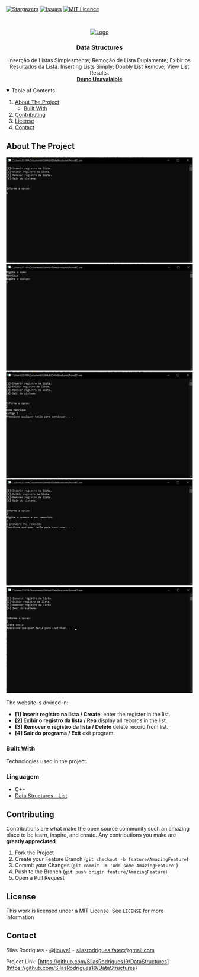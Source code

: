 [![Stargazers][stars-shield]][stars-url]
[![Issues][issues-shield]][issues-url]
[![MIT Licence][license-shield]][license-url]


<!-- PROJECT LOGO -->
<br />
<p align="center">
  <a href="#">
    <img src="https://glisteneducation.com/wp-content/uploads/2020/06/042a032ef07597e1e3e35c037d972142.png" alt="Logo" width="80" height="80">
  </a>

  <h3 align="center">Data Structures</h3>

  <p align="center">
    Inserção de Listas Simplesmente; Remoção de Lista Duplamente; Exibir os Resultados da Lista.
    Inserting Lists Simply; Doubly List Remove; View List Results.
    <br />
    <a href="#"><strong>Demo Unavalaible</strong></a>
    <br />
  </p>
</p>



<!-- TABLE OF CONTENTS -->
<details open="open">
  <summary>Table of Contents</summary>
  <ol>
    <li>
      <a href="#about-the-project">About The Project</a>
      <ul>
        <li><a href="#built-with">Built With</a></li>
      </ul>
    </li>
    <li><a href="#contributing">Contributing</a></li>
    <li><a href="#license">License</a></li>
    <li><a href="#contact">Contact</a></li>
  </ol>
</details>



<!-- ABOUT THE PROJECT -->
## About The Project

[![About View][About View]](https://github.com/SilasRodrigues19/DataStructures)
[![About View2][About View2]](https://github.com/SilasRodrigues19/DataStructures)
[![About View3][About View3]](https://github.com/SilasRodrigues19/DataStructures)
[![About View4][About View4]](https://github.com/SilasRodrigues19/DataStructures)
[![About View5][About View5]](https://github.com/SilasRodrigues19/DataStructures)



The website is divided in:
* **[1] Inserir registro na lista / Create**: enter the register in the list.
* **[2] Exibir o registro da lista / Rea** display all records in the list.
* **[3] Remover o registro da lista / Delete** delete record from list.
* **[4] Sair do programa / Exit** exit program.

### Built With

Technologies used in the project.

### Linguagem
* [C++](https://en.wikipedia.org/wiki/C%2B%2B)
* [Data Structures - List](https://en.wikipedia.org/wiki/List_of_data_structures)


<!-- CONTRIBUTING -->
## Contributing

Contributions are what make the open source community such an amazing place to be learn, inspire, and create. Any contributions you make are **greatly appreciated**.

1. Fork the Project
2. Create your Feature Branch (`git checkout -b feature/AmazingFeature`)
3. Commit your Changes (`git commit -m 'Add some AmazingFeature'`)
4. Push to the Branch (`git push origin feature/AmazingFeature`)
5. Open a Pull Request


<!-- LICENSE -->
## License

This work is licensed under a MIT License. See `LICENSE` for more information


<!-- CONTACT -->
## Contact

Silas Rodrigues - [@jinuye1](https://twitter.com/jinuye1) - silasrodrigues.fatec@gmail.com

Project Link: [https://github.com/SilasRodrigues19/DataStructures](https://github.com/SilasRodrigues19/DataStructures)

   
   <!-- MARKDOWN LINKS & IMAGES -->
<!-- https://www.markdownguide.org/basic-syntax/#reference-style-links -->
[contributors-shield]: https://img.shields.io/github/contributors/SilasRodrigues19/DataStructures.svg?style=for-the-badge
[contributors-url]: https://github.com/SilasRodrigues19/DataStructures/graphs/contributors
[forks-shield]: https://img.shields.io/github/forks/SilasRodrigues19/DataStructures.svg?style=for-the-badge
[forks-url]: https://github.com/SilasRodrigues19/DataStructures/network/members
[stars-shield]: https://img.shields.io/github/stars/SilasRodrigues19/DataStructures.svg?style=for-the-badge
[stars-url]: https://github.com/SilasRodrigues19/DataStructures/stargazers
[issues-shield]: https://img.shields.io/github/issues/SilasRodrigues19/DataStructures.svg?style=for-the-badge
[issues-url]: https://github.com/SilasRodrigues19/DataStructures/issues
[license-shield]: https://img.shields.io/github/license/SilasRodrigues19/DataStructures.svg?style=for-the-badge
[license-url]: https://github.com/SilasRodrigues19/DataStructures/blob/master/LICENSE
[About View]: https://github.com/SilasRodrigues19/DataStructures/blob/main/img/ProvaED.png
[About View2]: https://github.com/SilasRodrigues19/DataStructures/blob/main/img/ProvaED2.png
[About View3]: https://github.com/SilasRodrigues19/DataStructures/blob/main/img/ProvaED3.png
[About View4]: https://github.com/SilasRodrigues19/DataStructures/blob/main/img/ProvaED4.png
[About View5]: https://github.com/SilasRodrigues19/DataStructures/blob/main/img/ProvaED5.png
